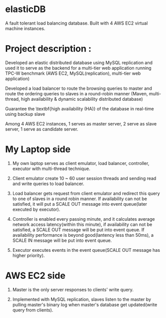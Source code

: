 # elasticDB
A fault tolerant load balancing database. Built with 4 AWS EC2 virtual machine instances.

# Project description :
Developed an elastic distributed database using MySQL replication and used it to serve as the backend for a multi-tier web application running TPC-W benchmark (AWS EC2, MySQL(replication), multi-tier web application)

Developed a load balancer to route the browsing queries to master and route the ordering queries to slaves in a round-robin manner (Maven, multi-thread, high availability & dynamic scalability distributed database)

Guarantee the \textbf{high availability (HA)} of the database in real-time using backup slave

Among 4 AWS EC2 instances, 1 serves as master server, 2 serve as slave server, 1 serve as candidate server.

# My Laptop side

1) My own laptop serves as client emulator, load balancer, controller, executor with multi-thread technique.

2) Client emulator create 10 ~ 60 user session threads and sending read and write queries to load balancer.

3) Load balancer gets request from client emulator and redirect this query to one of slaves in a round robin manner. If availability can not be satisfied, it will put a SCALE OUT message into event queue(later executed by executor).

4) Controller is enabled every passing minute, and it calculates average network access latency(within this minute), if availability can not be satisfied, a SCALE OUT message will be put into event queue. If availability performance is beyond good(lantency less than 50ms), a SCALE IN message will be put into event queue.

5) Executor executes events in the event queue(SCALE OUT message has higher priority).

# AWS EC2 side

1) Master is the only server responses to clients' write query.

2) Implemented with MySQL replication, slaves listen to the master by pulling master's binary log when master's database get updated(write query from clients).
